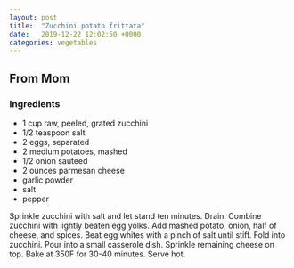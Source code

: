 ```yaml
---
layout: post
title:  "Zucchini potato frittata"
date:   2019-12-22 12:02:50 +0000
categories: vegetables
---
```


## From Mom
### Ingredients
* 1 cup raw, peeled, grated zucchini
* 1/2 teaspoon salt
* 2 eggs, separated
* 2 medium potatoes, mashed
* 1/2 onion sauteed
* 2 ounces parmesan cheese
* garlic powder
* salt
* pepper


Sprinkle zucchini with salt and let stand ten minutes. Drain. Combine zucchini with lightly beaten egg yolks. Add mashed potato, onion, half of cheese, and spices. Beat egg whites with a pinch of salt until stiff. Fold into zucchini. Pour into a small casserole dish. Sprinkle remaining cheese on top. Bake at 350F for 30-40 minutes. Serve hot.
